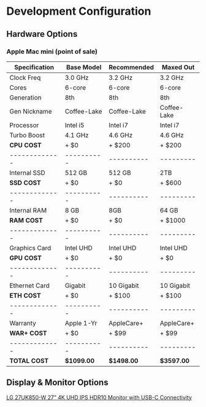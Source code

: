 # Development Configuration

## Hardware Options

### Apple Mac mini (point of sale)

Specification | Base Model | Recommended | Maxed Out
------------- | ---------- | ----------- | ---------
Clock Freq    | 3.0 GHz    | 3.2 GHz     | 3.2 GHz
Cores         | 6-core     | 6-core      | 6-core
Generation    | 8th        | 8th         | 8th
Gen Nickname  | Coffee-Lake| Coffee-Lake | Coffee-Lake
Processor     | Intel i5   | Intel i7    | Intel i7
Turbo Boost   | 4.1 GHz    | 4.6 GHz     | 4.6 GHz
**CPU COST**  | + $0       | + $200      | + $200
------------- | ---------- | ----------  | --------- 
Internal SSD  | 512 GB     | 512 GB      | 2TB
**SSD COST**  | + $0       | + $0        | + $600
------------- | ---------- | ----------  | ---------
Internal RAM  | 8 GB       | 8GB         | 64 GB
**RAM COST**  | + $0       | + $0        | + $1000
------------- | ---------- | ----------  | ---------
Graphics Card | Intel UHD  | Intel UHD   | Intel UHD
**GPU COST**  | + $0       | + $0        | + $0
------------- | ---------- | ----------  | ---------
Ethernet Card | Gigabit    | 10 Gigabit  | 10 Gigabit
**ETH COST**  | + $0       | + $100      | + $100
------------- | ---------- | ----------  | ---------
Warranty      | Apple 1-Yr | AppleCare+  | AppleCare+
**WAR+ COST** | + $0       | + $99       | + $99
------------- | ---------- | ----------  | ---------
**TOTAL COST**|**$1099.00**|**$1498.00** |**$3597.00**


## Display & Monitor Options

[LG 27UK850-W 27” 4K UHD IPS HDR10 Monitor with USB-C Connectivity](https://www.amazon.com/gp/product/B078GVTD9N/ref=ox_sc_act_title_5?smid=ATVPDKIKX0DER&psc=1)